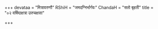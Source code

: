+++
devataa = "मित्रावरुणौ"
RShiH = "जमदग्निर्भार्गवः"
ChandaH = "सतो बृहती"
title = "०२ वर्षिष्ठक्षत्रा उरुचक्षसा"

+++
